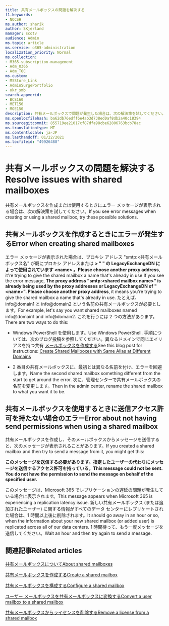```yaml
---
title: 共有メールボックスの問題を解決する
f1.keywords:
- NOCSH
ms.author: sharik
author: SKjerland
manager: scotv
audience: Admin
ms.topic: article
ms.service: o365-administration
localization_priority: Normal
ms.collection:
- M365-subscription-management
- Adm_O365
- Adm_TOC
ms.custom:
- MSStore_Link
- AdminSurgePortfolio
- okr_smb
search.appverid:
- BCS160
- MET150
- MOE150
description: 共有メールボックスで問題が発生した場合は、次の解決策を試してください。
ms.openlocfilehash: ba62db76edff6e4ab3d738ed0af8db2a40c18394
ms.sourcegitcommit: 855719ee21017cf87dfa98cbe62806763bcb78ac
ms.translationtype: MT
ms.contentlocale: ja-JP
ms.lasthandoff: 01/22/2021
ms.locfileid: "49926488"
---
```

# <a name="resolve-issues-with-shared-mailboxes"></a><span data-ttu-id="6c69b-103">共有メールボックスの問題を解決する</span><span class="sxs-lookup"><span data-stu-id="6c69b-103">Resolve issues with shared mailboxes</span></span>

<span data-ttu-id="6c69b-104">共有メールボックスを作成または使用するときにエラー メッセージが表示される場合は、次の解決策を試してください。</span><span class="sxs-lookup"><span data-stu-id="6c69b-104">If you see error messages when creating or using a shared mailbox, try these possible solutions.</span></span> 

## <a name="error-when-creating-shared-mailboxes"></a><span data-ttu-id="6c69b-105">共有メールボックスを作成するときにエラーが発生する</span><span class="sxs-lookup"><span data-stu-id="6c69b-105">Error when creating shared mailboxes</span></span>
<span data-ttu-id="6c69b-106"><a name="bkmk_Fix"> </a></span><span class="sxs-lookup"><span data-stu-id="6c69b-106"><a name="bkmk_Fix"> </a></span></span>

<span data-ttu-id="6c69b-107">エラー メッセージが表示された場合は、プロキシ アドレス "smtp:<共有メールボックス名" が既にプロキシ アドレスまたは **\> " " の LegacyExchangeDN によって使用されています \<name> 。Please choose another proxy address**, it're trying to give the shared mailbox a name that's already in use.</span><span class="sxs-lookup"><span data-stu-id="6c69b-107">If you see the error message, **The proxy address "smtp:<shared mailbox name\>" is already being used by the proxy addresses or LegacyExchangeDN of "\<name>". Please choose another proxy address**, it means you're trying to give the shared mailbox a name that's already in use.</span></span> <span data-ttu-id="6c69b-108">たとえば、info@domain1 と info@domain2 という名前の共有メールボックスが必要とします。</span><span class="sxs-lookup"><span data-stu-id="6c69b-108">For example, let's say you want shared mailboxes named info@domain1 and info@domain2.</span></span> <span data-ttu-id="6c69b-109">これを行うには 2 つの方法があります。</span><span class="sxs-lookup"><span data-stu-id="6c69b-109">There are two ways to do this:</span></span>

  - <span data-ttu-id="6c69b-110">Windows PowerShell を使用します。</span><span class="sxs-lookup"><span data-stu-id="6c69b-110">Use Windows PowerShell.</span></span> <span data-ttu-id="6c69b-111">手順については、次のブログ投稿を参照してください。異なるドメインで同じエイリアスを持つ共有 [メールボックスを作成する](https://www.cogmotive.com/blog/office-365-tips/create-shared-mailboxes-with-same-alias-at-different-domains-in-office-365)</span><span class="sxs-lookup"><span data-stu-id="6c69b-111">See this blog post for instructions: [Create Shared Mailboxes with Same Alias at Different Domains](https://www.cogmotive.com/blog/office-365-tips/create-shared-mailboxes-with-same-alias-at-different-domains-in-office-365)</span></span>
    
  - <span data-ttu-id="6c69b-112">2 番目の共有メールボックスに、最初とは異なる名前を付け、エラーを回避します。</span><span class="sxs-lookup"><span data-stu-id="6c69b-112">Name the second shared mailbox something different from the start to get around the error.</span></span> <span data-ttu-id="6c69b-113">次に、管理センターで共有メールボックスの名前を変更します。</span><span class="sxs-lookup"><span data-stu-id="6c69b-113">Then in the admin center, rename the shared mailbox to what you want it to be.</span></span>

## <a name="error-about-not-having-send-permissions-when-using-a-shared-mailbox"></a><span data-ttu-id="6c69b-114">共有メールボックスを使用するときに送信アクセス許可を持たない場合のエラー</span><span class="sxs-lookup"><span data-stu-id="6c69b-114">Error about not having send permissions when using a shared mailbox</span></span>

<span data-ttu-id="6c69b-115">共有メールボックスを作成し、そのメールボックスからメッセージを送信すると、次のメッセージが表示されることがあります。</span><span class="sxs-lookup"><span data-stu-id="6c69b-115">If you created a shared mailbox and then try to send a message from it, you might get this:</span></span>

<span data-ttu-id="6c69b-116">**このメッセージを送信する必要があります。指定したユーザーの代わりにメッセージを送信するアクセス許可を持っている。**</span><span class="sxs-lookup"><span data-stu-id="6c69b-116">**This message could not be sent. You do not have the permission to send the message on behalf of the specified user.**</span></span>

<span data-ttu-id="6c69b-117">このメッセージは、Microsoft 365 でレプリケーションの遅延の問題が発生している場合に表示されます。</span><span class="sxs-lookup"><span data-stu-id="6c69b-117">This message appears when Microsoft 365 is experiencing a replication latency issue.</span></span> <span data-ttu-id="6c69b-118">新しい共有メールボックス (または追加されたユーザー) に関する情報がすべてのデータ センターにレプリケートされた場合は、1 時間以上後に削除されます。</span><span class="sxs-lookup"><span data-stu-id="6c69b-118">It should go away in an hour or so, when the information about your new shared mailbox (or added user) is replicated across all of our data centers.</span></span> <span data-ttu-id="6c69b-119">1 時間待って、もう一度メッセージを送信してください。</span><span class="sxs-lookup"><span data-stu-id="6c69b-119">Wait an hour and then try again to send a message.</span></span>

## <a name="related-articles"></a><span data-ttu-id="6c69b-120">関連記事</span><span class="sxs-lookup"><span data-stu-id="6c69b-120">Related articles</span></span>

[<span data-ttu-id="6c69b-121">共有メールボックスについて</span><span class="sxs-lookup"><span data-stu-id="6c69b-121">About shared mailboxes</span></span>](about-shared-mailboxes.md)

[<span data-ttu-id="6c69b-122">共有メールボックスを作成する</span><span class="sxs-lookup"><span data-stu-id="6c69b-122">Create a shared mailbox</span></span>](create-a-shared-mailbox.md)

[<span data-ttu-id="6c69b-123">共有メールボックスを構成する</span><span class="sxs-lookup"><span data-stu-id="6c69b-123">Configure a shared mailbox</span></span>](configure-a-shared-mailbox.md)

[<span data-ttu-id="6c69b-124">ユーザー メールボックスを共有メールボックスに変換する</span><span class="sxs-lookup"><span data-stu-id="6c69b-124">Convert a user mailbox to a shared mailbox</span></span>](convert-user-mailbox-to-shared-mailbox.md)

[<span data-ttu-id="6c69b-125">共有メールボックスからライセンスを削除する</span><span class="sxs-lookup"><span data-stu-id="6c69b-125">Remove a license from a shared mailbox</span></span>](remove-license-from-shared-mailbox.md)


    

